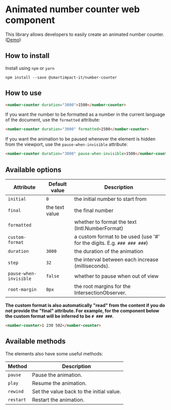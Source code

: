 # Animated number counter web component

This library allows developers to easily create an animated number counter. ([Demo](https://siit-dev.github.io/number-counter/))

## How to install

Install using `npm` or `yarn`

```npm2yarn
npm install --save @smartimpact-it/number-counter
```

## How to use

```html
<number-counter duration="3000">1500</number-counter>
```

If you want the number to be formatted as a number in the current language of the document, use the `formatted` attribute:

```html
<number-counter duration="3000" formatted>1500</number-counter>
```

If you want the animation to be paused whenever the element is hidden from the viewport, use the `pause-when-invisible` attribute:

```html
<number-counter duration="3000" pause-when-invisible>1500</number-counter>
```

## Available options

| Attribute              | Default value  | Description                                                             |
| ---------------------- | -------------- | ----------------------------------------------------------------------- |
| `initial`              | `0`            | the initial number to start from                                        |
| `final`                | the text value | the final number                                                        |
| `formatted`            |                | whether to format the text (Intl.NumberFormat)                          |
| `custom-format`        |                | a custom format to be used (use '#' for the digits. E.g. `### ### ###`) |
| `duration`             | `3000`         | the duration of the animation                                           |
| `step`                 | `32`           | the interval between each increase (milliseconds).                      |
| `pause-when-invisible` | `false`        | whether to pause when out of view                                       |
| `root-margin`          | `0px`          | the root margins for the IntersectionObserver.                          |

**The custom format is also automatically "read" from the content if you do not provide the "final" attribute. For example, for the component below the custom format will be inferred to be `# ### ###`.**

```html
<number-counter>1 230 502</number-counter>
```

## Available methods

The elements also have some useful methods:

| Method    | Description                              |
| --------- | ---------------------------------------- |
| `pause`   | Pause the animation.                     |
| `play`    | Resume the animation.                    |
| `rewind`  | Set the value back to the initial value. |
| `restart` | Restart the animation.                   |
